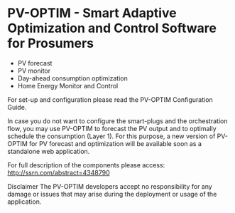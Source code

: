 # PV-OPTIM - Smart Adaptive Optimization and Control Software for Prosumers

- PV forecast 
- PV monitor
- Day-ahead consumption optimization
- Home Energy Monitor and Control

For set-up and configuration please read the PV-OPTIM Configuration Guide.

In case you do not want to configure the smart-plugs and the orchestration flow, you may use PV-OPTIM to forecast the PV output and to optimally schedule the consumption (Layer 1). For this purpose, a new version of PV-OPTIM for PV forecast and optimization will be available soon as a standalone web application. 

For full description of the components please access: http://ssrn.com/abstract=4348790

Disclaimer
The PV-OPTIM developers accept no responsibility for any damage or issues that may arise during the deployment or usage of the application.

